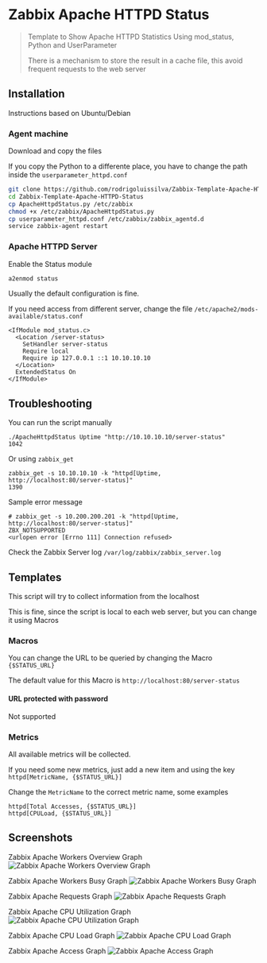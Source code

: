 
# Zabbix Apache HTTPD Status

> Template to Show Apache HTTPD Statistics Using mod_status, Python and UserParameter
> 
> There is a mechanism to store the result in a cache file, this avoid frequent requests to the web server

## Installation

Instructions based on Ubuntu/Debian

### Agent machine

Download and copy the files

If you copy the Python to a differente place, you have to change the path inside the `userparameter_httpd.conf`

```sh
git clone https://github.com/rodrigoluissilva/Zabbix-Template-Apache-HTTPD-Status.git
cd Zabbix-Template-Apache-HTTPD-Status
cp ApacheHttpdStatus.py /etc/zabbix
chmod +x /etc/zabbix/ApacheHttpdStatus.py
cp userparameter_httpd.conf /etc/zabbix/zabbix_agentd.d
service zabbix-agent restart
```

### Apache HTTPD Server

Enable the Status module

```sh
a2enmod status
```

Usually the default configuration is fine.

If you need access from different server, change the file `/etc/apache2/mods-available/status.conf`

```
<IfModule mod_status.c>
  <Location /server-status>
    SetHandler server-status
    Require local
    Require ip 127.0.0.1 ::1 10.10.10.10
  </Location>
  ExtendedStatus On
</IfModule>
```

## Troubleshooting

You can run the script manually

```
./ApacheHttpdStatus Uptime "http://10.10.10.10/server-status"
1042
```

Or using `zabbix_get`

```
zabbix_get -s 10.10.10.10 -k "httpd[Uptime, http://localhost:80/server-status]"
1390
```

Sample error message

```
# zabbix_get -s 10.200.200.201 -k "httpd[Uptime, http://localhost:80/server-status]"
ZBX_NOTSUPPORTED
<urlopen error [Errno 111] Connection refused>
```

Check the Zabbix Server log `/var/log/zabbix/zabbix_server.log`


## Templates

This script will try to collect information from the localhost

This is fine, since the script is local to each web server, but you can change it using Macros

### Macros

You can change the URL to be queried by changing the Macro `{$STATUS_URL}`

The default value for this Macro is `http://localhost:80/server-status`

#### URL protected with password

Not supported

### Metrics

All available metrics will be collected.

If you need some new metrics, just add a new item and using the key `httpd[MetricName, {$STATUS_URL}]`

Change the `MetricName` to the correct metric name, some examples

```
httpd[Total Accesses, {$STATUS_URL}]
httpd[CPULoad, {$STATUS_URL}]
```

## Screenshots


Zabbix Apache Workers Overview Graph
![Zabbix Apache Workers Overview Graph](https://image.prntscr.com/image/DPdJMyXGQHaF_9AM7v7dWw.png)

Zabbix Apache Workers Busy Graph
![Zabbix Apache Workers Busy Graph](https://image.prntscr.com/image/uIvOkTVeSWukjilAuRIN1Q.png)

Zabbix Apache Requests Graph
![Zabbix Apache Requests Graph](https://image.prntscr.com/image/9qFhS-CWQqeNuFFAjGvvmQ.png)

Zabbix Apache CPU Utilization Graph
![Zabbix Apache CPU Utilization Graph](https://image.prntscr.com/image/EJADiiaKR5WG-EP8dDtHjA.png)

Zabbix Apache CPU Load Graph
![Zabbix Apache CPU Load Graph](https://image.prntscr.com/image/WLE-k4gqTAaHoLAHKER4Rg.png)

Zabbix Apache Access Graph
![Zabbix Apache Access Graph](https://image.prntscr.com/image/VqEG71F_TemH8HutlYxhVQ.png)
